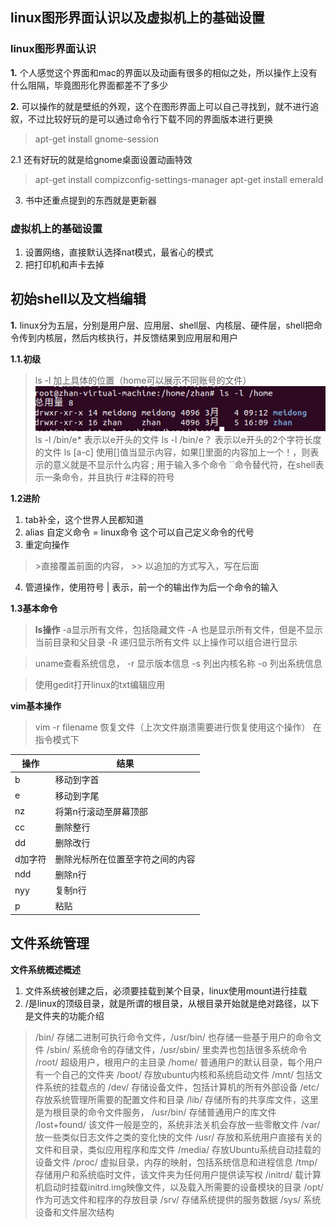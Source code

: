 ## linux图形界面认识以及虚拟机上的基础设置

### linux图形界面认识
**1.** 个人感觉这个界面和mac的界面以及动画有很多的相似之处，所以操作上没有什么阻隔，毕竟图形化界面都差不了多少

**2.**      可以操作的就是壁纸的外观，这个在图形界面上可以自己寻找到，就不进行追叙，不过比较好玩的是可以通过命令行下载不同的界面版本进行更换
>  apt-get install gnome-session

2.1 还有好玩的就是给gnome桌面设置动画特效
> apt-get install compizconfig-settings-manager
apt-get install emerald

    

    

 
3. 书中还重点提到的东西就是更新器

### 虚拟机上的基础设置
1. 设置网络，直接默认选择nat模式，最省心的模式
2. 把打印机和声卡去掉

## 初始shell以及文档编辑

**1.** linux分为五层，分别是用户层、应用层、shell层、内核层、硬件层，shell把命令传到内核层，然后内核执行，并反馈结果到应用层和用户

**1.1.初级**

> ls -l 加上具体的位置（home可以展示不同账号的文件）
![pic](picture/ls-shell.png)
ls -l /bin/e* 表示以e开头的文件
ls -l /bin/e？ 表示以e开头的2个字符长度的文件
ls [a-c] 使用[]值当显示内容，如果[]里面的内容加上一个！，则表示的意义就是不显示什么内容
 ; 用于输入多个命令
 ``命令替代符，在shell表示一条命令，并且执行
 #注释的符号

**1.2进阶**

1. tab补全，这个世界人民都知道
2. alias 自定义命令 = linux命令 这个可以自己定义命令的代号
3. 重定向操作
> \>直接覆盖前面的内容，
\>> 以追加的方式写入，写在后面
4. 管道操作，使用符号 | 表示，前一个的输出作为后一个命令的输入

**1.3基本命令**

>**ls操作**
> -a显示所有文件，包括隐藏文件
-A 也是显示所有文件，但是不显示当前目录和父目录
-R 递归显示所有文件
以上操作可以组合进行显示

> uname查看系统信息，
 -r 显示版本信息
 -s 列出内核名称
 -o 列出系统信息

 > 使用gedit打开linux的txt编辑应用

 **vim基本操作**

 >vim -r filename 恢复文件（上次文件崩溃需要进行恢复使用这个操作）
 在指令模式下

 操作 | 结果
 |-|-|
 b | 移动到字首
 e |移动到字尾
 nz |将第n行滚动至屏幕顶部
 cc |删除整行
 dd |删除改行
 d加字符 |删除光标所在位置至字符之间的内容
 ndd|删除n行
 nyy|复制n行
 p|粘贴

## 文件系统管理

**文件系统概述概述**
1. 文件系统被创建之后，必须要挂载到某个目录，linux使用mount进行挂载
2. /是linux的顶级目录，就是所谓的根目录，从根目录开始就是绝对路径，以下是文件夹的功能介绍
> /bin/ 存储二进制可执行命令文件，/usr/bin/ 也存储一些基于用户的命令文件
> /sbin/ 系统命令的存储文件，/usr/sbin/ 里卖弄也包括很多系统命令
> /root/ 超级用户，根用户的主目录
> /home/ 普通用户的默认目录，每个用户有一个自己的文件夹
> /boot/ 存放ubuntu内核和系统启动文件
> /mnt/ 包括文件系统的挂载点的
> /dev/ 存储设备文件，包括计算机的所有外部设备
> /etc/ 存放系统管理所需要的配置文件和目录
> /lib/ 存储所有的共享库文件，这里是为根目录的命令文件服务， /usr/bin/ 存储普通用户的库文件
> /lost+found/ 该文件一般是空的，系统非法关机会存放一些零散文件
> /var/ 放一些类似日志文件之类的变化快的文件
> /usr/ 存放和系统用户直接有关的文件和目录，类似应用程序和库文件
> /media/ 存放Ubuntu系统自动挂载的设备文件
> /proc/ 虚拟目录，内存的映射，包括系统信息和进程信息
> /tmp/ 存储用户和系统临时文件，该文件夹为任何用户提供读写权
> /initrd/ 载计算机启动时挂载initrd.img映像文件，以及载入所需要的设备模块的目录
> /opt/ 作为可选文件和程序的存放目录
> /srv/ 存储系统提供的服务数据
> /sys/ 系统设备和文件层次结构 
